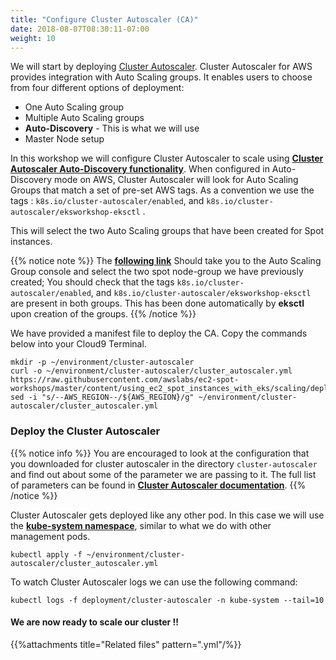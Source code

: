 ```yaml
---
title: "Configure Cluster Autoscaler (CA)"
date: 2018-08-07T08:30:11-07:00
weight: 10
---
```


We will start by deploying [Cluster Autoscaler](https://github.com/kubernetes/autoscaler/tree/master/cluster-autoscaler). Cluster Autoscaler for AWS provides integration with Auto Scaling groups. It enables users to choose from four different options of deployment:

* One Auto Scaling group 
* Multiple Auto Scaling groups
* **Auto-Discovery** - This is what we will use
* Master Node setup

In this workshop we will configure Cluster Autoscaler to scale using **[Cluster Autoscaler Auto-Discovery functionality](https://github.com/kubernetes/autoscaler/blob/master/cluster-autoscaler/FAQ.md)**. When configured in Auto-Discovery mode on AWS, Cluster Autoscaler will look for Auto Scaling Groups that match a set of pre-set AWS tags. As a convention we use the tags : `k8s.io/cluster-autoscaler/enabled`, and `k8s.io/cluster-autoscaler/eksworkshop-eksctl` .

This will select the two Auto Scaling groups that have been created for Spot instances.

{{% notice note %}}
The  **[following link](https://console.aws.amazon.com/ec2/autoscaling/home?#AutoScalingGroups:filter=eksctl-eksworkshop-eksctl-nodegroup-dev;view=details)** Should take you to the
Auto Scaling Group console and select the two spot node-group we have previously created; You should check that
the tags `k8s.io/cluster-autoscaler/enabled`, and `k8s.io/cluster-autoscaler/eksworkshop-eksctl` are present 
in both groups. This has been done automatically by **eksctl** upon creation of the groups.
{{% /notice %}}

We have provided a manifest file to deploy the CA. Copy the commands below into your Cloud9 Terminal. 

```
mkdir -p ~/environment/cluster-autoscaler
curl -o ~/environment/cluster-autoscaler/cluster_autoscaler.yml https://raw.githubusercontent.com/awslabs/ec2-spot-workshops/master/content/using_ec2_spot_instances_with_eks/scaling/deploy_ca.files/cluster_autoscaler.yml
sed -i "s/--AWS_REGION--/${AWS_REGION}/g" ~/environment/cluster-autoscaler/cluster_autoscaler.yml
```

### Deploy the Cluster Autoscaler

{{% notice info %}}
You are encouraged to look at the configuration that you downloaded for cluster autoscaler in the directory `cluster-autoscaler` and find out about some of the parameter we are passing to it. The full list of parameters can be found in **[Cluster Autoscaler documentation](https://github.com/kubernetes/autoscaler/blob/master/cluster-autoscaler/FAQ.md#what-are-the-parameters-to-ca)**. 
{{% /notice %}}

Cluster Autoscaler gets deployed like any other pod. In this case we will use the **[kube-system namespace](https://kubernetes.io/docs/concepts/overview/working-with-objects/namespaces/)**, similar to what we do with other management pods.

```
kubectl apply -f ~/environment/cluster-autoscaler/cluster_autoscaler.yml
```

To watch Cluster Autoscaler logs we can use the following command:
```
kubectl logs -f deployment/cluster-autoscaler -n kube-system --tail=10
```

#### We are now ready to scale our cluster !!

{{%attachments title="Related files" pattern=".yml"/%}}
